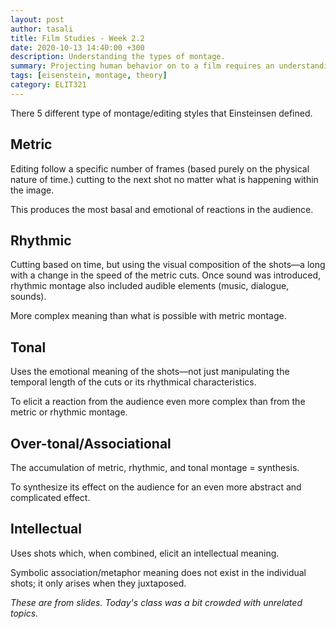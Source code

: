 ```yaml
---
layout: post
author: tasali
title: Film Studies - Week 2.2
date: 2020-10-13 14:40:00 +300
description: Understanding the types of montage.
summary: Projecting human behavior on to a film requires an understanding how we see things and create the whole by comparing the whole. 
tags: [eisenstein, montage, theory]
category: ELIT321
---
```


There 5 different type of montage/editing styles that Einsteinsen defined. 

## Metric

Editing follow a specific number of frames (based purely on the physical nature of time.) cutting to the next shot no matter what is happening within the image.

This produces the most basal and emotional of reactions in the audience. 

## Rhythmic

Cutting based on time, but using the visual composition of the shots—a long with a change in the speed of the metric cuts. Once sound was introduced, rhythmic montage also included audible elements (music, dialogue, sounds).

More complex meaning than what is possible with metric montage.

## Tonal

Uses the emotional meaning of the shots—not just manipulating the temporal length of the cuts or its rhythmical characteristics.

To elicit a reaction from the audience even more complex than from the metric or rhythmic montage.

## Over-tonal/Associational

The accumulation of metric, rhythmic, and tonal montage = synthesis.

To synthesize its effect on the audience for an even more abstract and complicated effect.

## Intellectual

Uses shots which, when combined, elicit an intellectual meaning.

Symbolic association/metaphor meaning does not exist in the individual shots; it only arises when they juxtaposed.

_These are from slides. Today's class was a bit crowded with unrelated topics._